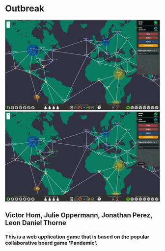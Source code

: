 # Outbreak
![alt tag](https://github.com/VictorHom/Gif/blob/master/georgiaFocus.png)
![alt tag](https://github.com/VictorHom/Gif/blob/master/goScreen.png)
## Victor Hom, Julie Oppermann, Jonathan Perez, Leon Daniel Thorne
### This is a web application game that is based on the popular collaborative board game 'Pandemic'.
